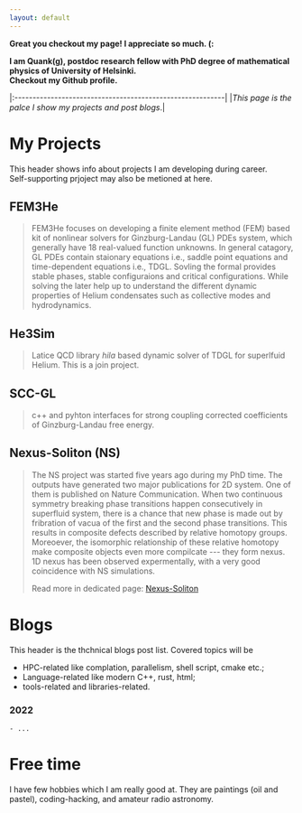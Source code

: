 ```yaml
---
layout: default
---
```


**Great you checkout my page! I appreciate so much. (:**

**I am Quank(g), postdoc research fellow with PhD degree of mathematical physics of University of Helsinki.**
<br/>
**Checkout my Github profile.**

|:----------------------------------------------------------|
|_This page is the palce I show my projects and post blogs_.|

# My Projects

This header shows info about projects I am developing during career.
<br/>
Self-supporting prjoject may also be metioned at here.

## FEM3He

> FEM3He focuses on developing a finite element method (FEM) based kit of nonlinear solvers for Ginzburg-Landau (GL) PDEs system, which generally have 18 real-valued function unknowns. 
> In general catagory, GL PDEs contain staionary equations i.e., saddle point equations and time-dependent equations i.e., TDGL. Sovling the formal provides stable phases, stable configuraions and 
> critical configurations. While solving the later help up to understand the different dynamic properties of Helium condensates such as collective modes and hydrodynamics.

## He3Sim

> Latice QCD library _hila_ based dynamic solver of TDGL for superlfuid Helium. This is a join project.

## SCC-GL

> c++ and pyhton interfaces for strong coupling corrected coefficients of Ginzburg-Landau free energy. 

## Nexus-Soliton (NS)

> The NS project was started five years ago during my PhD time. The outputs have generated two major publications for 2D system. One of them is published on Nature Communication.
> When two continuous symmetry breaking phase transitions happen consecutively in superfluid system, there is a chance that new phase is made out by fribration of vacua of the first and the second phase transitions.
> This results in composite defects described by relative homotopy groups. Moreoever, the isomorphic relationship of these relative homotopy make composite objects even more compilcate --- they form nexus.
> 1D nexus has been observed expermentally, with a very good coincidence with NS simulations.
>
> Read more in dedicated page: [Nexus-Soliton](./another-page.html)

# Blogs

This header is the thchnical blogs post list. Covered topics will be
* HPC-related like complation, parallelism, shell script, cmake etc.;
* Language-related like modern C++, rust, html;
* tools-related and libraries-related.

### 2022
    - ...

# Free time

I have few hobbies which I am really good at. They are paintings (oil and pastel), coding-hacking, and amateur radio astronomy.

